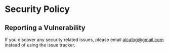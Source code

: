 # Security Policy

## Reporting a Vulnerability

If you discover any security related issues, please email alcalbg@gmail.com instead of using the issue tracker.
